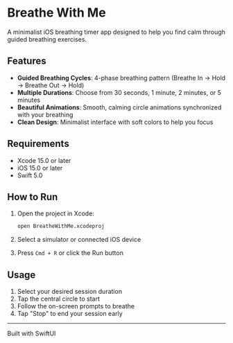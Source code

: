 # Breathe With Me

A minimalist iOS breathing timer app designed to help you find calm through guided breathing exercises.

## Features

- **Guided Breathing Cycles**: 4-phase breathing pattern (Breathe In → Hold → Breathe Out → Hold)
- **Multiple Durations**: Choose from 30 seconds, 1 minute, 2 minutes, or 5 minutes
- **Beautiful Animations**: Smooth, calming circle animations synchronized with your breathing
- **Clean Design**: Minimalist interface with soft colors to help you focus

## Requirements

- Xcode 15.0 or later
- iOS 15.0 or later
- Swift 5.0

## How to Run

1. Open the project in Xcode:
   ```bash
   open BreatheWithMe.xcodeproj
   ```

2. Select a simulator or connected iOS device

3. Press `Cmd + R` or click the Run button

## Usage

1. Select your desired session duration
2. Tap the central circle to start
3. Follow the on-screen prompts to breathe
4. Tap "Stop" to end your session early

---

Built with SwiftUI


